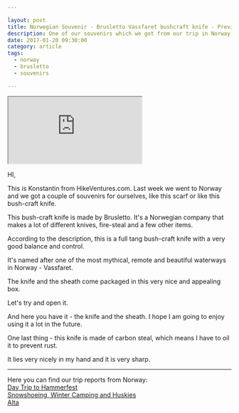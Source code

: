 ```yaml
---

layout: post
title: Norwegian Souvenir - Brusletto Vassfaret bushcraft knife - Preview
description: One of our souvenirs which we got from our trip in Norway. The Brusletto Vassfaret bushcraft knife
date: 2017-01-20 09:30:00
category: article
tags:
  - norway
  - brusletto
  - souvenirs

---
```


<div class="embed-responsive embed-responsive-16by9">
  <iframe class="embed-responsive-item" src="https://www.youtube.com/embed/BR-ZcrNsT1k"></iframe>
</div>

   
HI,

This is Konstantin from HikeVentures.com. Last week we went to Norway and we got a couple of souvenirs for ourselves, like this scarf or like this bush-craft knife.

This bush-craft knife is made by Brusletto. It's a Norwegian company that makes a lot of different knives, fire-steal and a few other items.

According to the description, this is a full tang bush-craft knife with a very good balance and control.

It's named after one of the most mythical, remote and beautiful waterways in Norway - Vassfaret.

The knife and the sheath come packaged in this very nice and appealing box.

Let's try and open it.

And here you have it - the knife and the sheath. I hope I am going to enjoy using it a lot in the future.

One last thing - this knife is made of carbon steal, which means I have to oil it to prevent rust.

It lies very nicely in my hand and it is very sharp.

---

Here you can find our trip reports from Norway:   
[Day Trip to Hammerfest](http://www.hikeventures.com/hammerfest-daytrip/)   
[Snowshoeing, Winter Camping and Huskies](http://www.hikeventures.com/winter-camping-alta/)   
[Alta](http://www.hikeventures.com/komsa-alta/)   
